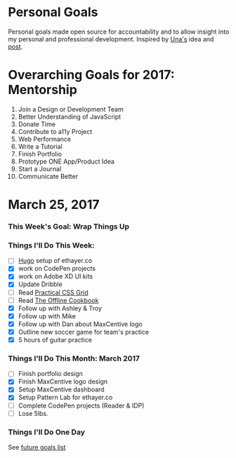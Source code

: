 Personal Goals
==============

Personal goals made open source for accountability and to allow insight into my personal and professional development. Inspired by [Una's](https://github.com/una) idea and [post](https://una.im/personal-goals-guide/#💁).

# Overarching Goals for 2017: Mentorship
 1. Join a Design or Development Team 
 2. Better Understanding of JavaScript
 3. Donate Time
 4. Contribute to a11y Project 
 5. Web Performance
 6. Write a Tutorial
 7. Finish Portfolio 
 8. Prototype ONE App/Product Idea
 9. Start a Journal
10. Communicate Better

# March 25, 2017

### This Week's Goal: Wrap Things Up

### Things I'll Do This Week:
- [ ] [Hugo](http://gohugo.io/) setup of ethayer.co
- [x] work on CodePen projects
- [x] work on Adobe XD UI kits
- [x] Update Dribble
- [ ] Read [Practical CSS Grid](http://meyerweb.com/eric/thoughts/2017/03/24/practical-css-grid/)
- [ ] Read [The Offline Cookbook](https://developers.google.com/web/fundamentals/instant-and-offline/offline-cookbook/)
- [x] Follow up with Ashley & Troy
- [x] Follow up with Mike
- [x] Follow up with Dan about MaxCentive logo
- [x] Outline new soccer game for team's practice
- [x] 5 hours of guitar practice

### Things I'll Do This Month: March 2017
- [ ] Finish portfolio design
- [x] Finish MaxCentive logo design
- [x] Setup MaxCentive dashboard
- [x] Setup Pattern Lab for ethayer.co
- [ ] Complete CodePen projects (Reader & IDP)
- [ ] Lose 5lbs. 

### Things I'll Do One Day
See [future goals list](https://github.com/ericthayer/personal-goals/blob/master/future-goals/future-goals.md)
